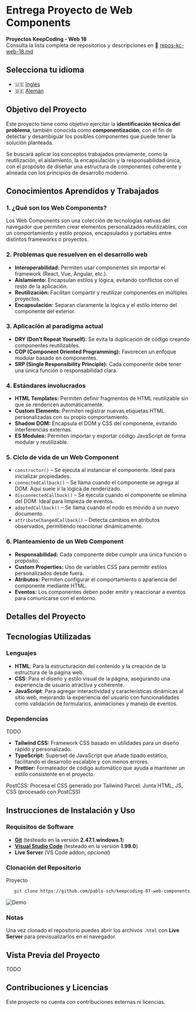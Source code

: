 # Entrega Proyecto de Web Components

**Proyectos KeepCoding - Web 18**  
Consulta la lista completa de repositorios y descripciones en 📁 [repos-kc-web-18.md](https://github.com/pablo-sch/pablo-sch/blob/main/docs/repos-kc-web-18.md)

## Selecciona tu idioma

- 🇺🇸 [Inglés](README.md)
- 🇩🇪 [Alemán](README.de.md)

<!-- ------------------------------------------------------------------------------------------- -->

## Objetivo del Proyecto

Este proyecto tiene como objetivo ejercitar la **identificación técnica del problema**, también conocida como **componentización**, con el fin de detectar y desambiguar los posibles componentes que puede tener la solución planteada.

Se buscará aplicar los conceptos trabajados previamente, como la reutilización, el aislamiento, la encapsulación y la responsabilidad única, con el propósito de diseñar una estructura de componentes coherente y alineada con los principios de desarrollo moderno.

<!-- ------------------------------------------------------------------------------------------- -->

## Conocimientos Aprendidos y Trabajados

### 1. ¿Qué son los Web Components?

Los Web Components son una colección de tecnologías nativas del navegador que permiten crear elementos personalizados reutilizables, con un comportamiento y estilo propios, encapsulados y portables entre distintos frameworks o proyectos.

### 2. Problemas que resuelven en el desarrollo web

- **Interoperabilidad:** Permiten usar componentes sin importar el framework (React, Vue, Angular, etc.).
- **Aislamiento:** Encapsulan estilos y lógica, evitando conflictos con el resto de la aplicación.
- **Reutilización:** Facilitan compartir y reutilizar componentes en múltiples proyectos.
- **Encapsulación:** Separan claramente la lógica y el estilo interno del componente del exterior.

### 3. Aplicación al paradigma actual

- **DRY (Don’t Repeat Yourself):** Se evita la duplicación de código creando componentes reutilizables.
- **COP (Component Oriented Programming):** Favorecen un enfoque modular basado en componentes.
- **SRP (Single Responsibility Principle):** Cada componente debe tener una única función o responsabilidad clara.

### 4. Estándares involucrados

- **HTML Templates:** Permiten definir fragmentos de HTML reutilizable sin que se rendericen automáticamente.
- **Custom Elements:** Permiten registrar nuevas etiquetas HTML personalizadas con su propio comportamiento.
- **Shadow DOM:** Encapsula el DOM y CSS del componente, evitando interferencias externas.
- **ES Modules:** Permiten importar y exportar código JavaScript de forma modular y reutilizable.

### 5. Ciclo de vida de un Web Component

- `constructor()` – Se ejecuta al instanciar el componente. Ideal para inicializar propiedades.
- `connectedCallback()` – Se llama cuando el componente se agrega al DOM. Aquí suele ir la lógica de renderizado.
- `disconnectedCallback()` – Se ejecuta cuando el componente se elimina del DOM. Ideal para limpieza de eventos.
- `adoptedCallback()` – Se llama cuando el nodo es movido a un nuevo documento.
- `attributeChangedCallback()` – Detecta cambios en atributos observados, permitiendo reaccionar dinámicamente.

### 6. Planteamiento de un Web Component

- **Responsabilidad:** Cada componente debe cumplir una única función o propósito.
- **Custom Properties:** Uso de variables CSS para permitir estilos personalizados desde fuera.
- **Atributos:** Permiten configurar el comportamiento o apariencia del componente mediante HTML.
- **Eventos:** Los componentes deben poder emitir y reaccionar a eventos para comunicarse con el entorno.

<!-- ------------------------------------------------------------------------------------------- -->

## Detalles del Proyecto

<!-- ------------------------------------------------------------------------------------------- -->

## Tecnologías Utilizadas

### Lenguajes

- **HTML**: Para la estructuración del contenido y la creación de la estructura de la página web.
- **CSS**: Para el diseño y estilo visual de la página, asegurando una experiencia de usuario atractiva y coherente.
- **JavaScript**: Para agregar interactividad y características dinámicas al sitio web, mejorando la experiencia del usuario con funcionalidades como validación de formularios, animaciones y manejo de eventos.

### Dependencias

TODO

- **Tailwind CSS:** Framework CSS basado en utilidades para un diseño rápido y personalizado.
- **TypeScript:** Superset de JavaScript que añade tipado estático, facilitando el desarrollo escalable y con menos errores.
- **Prettier:** Formateador de código automático que ayuda a mantener un estilo consistente en el proyecto.

PostCSS: Procesa el CSS generado por Tailwind
Parcel: Junta HTML, JS, CSS (procesado con PostCSS)

<!-- ------------------------------------------------------------------------------------------- -->

## Instrucciones de Instalación y Uso

### Requisitos de Software

- **[Git](https://git-scm.com/downloads)** (testeado en la versión **2.47.1.windows.1**)
- **[Visual Studio Code](https://code.visualstudio.com/)** (testeado en la versión **1.99.0**)
- **Live Server** (VS Code addon, _opcional_)

### Clonación del Repositorio

Proyecto

```bash
   git clone https://github.com/pablo-sch/keepcoding-07-web-components.git
```

![Demo](https://github.com/pablo-sch/pablo-sch/blob/main/etc/clone-tutorial.gif)

### Notas

Una vez clonado el repositorio puedes abrir los archivos `.html` con **Live Server** para previsualizarlos en el navegador.

<!-- ------------------------------------------------------------------------------------------- -->

## Vista Previa del Proyecto

TODO

<!-- ------------------------------------------------------------------------------------------- -->

## Contribuciones y Licencias

Este proyecto no cuenta con contribuciones externas ni licencias.
